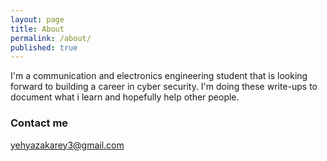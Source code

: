 ```yaml
---
layout: page
title: About
permalink: /about/
published: true
---
```


I'm a communication and electronics engineering student that is looking forward to building  a career in cyber security. I'm doing these write-ups to document what i learn and hopefully help other people.
### Contact me

[yehyazakarey3@gmail.com](mailto:email@domain.com)
